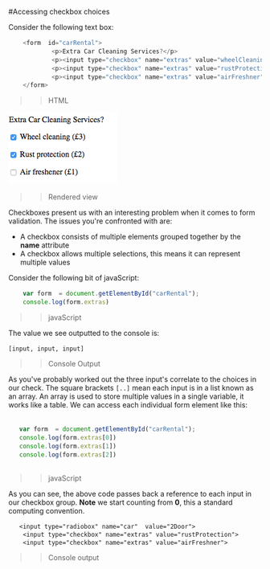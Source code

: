 #Accessing checkbox choices

Consider the following text box:


```javascript 
	<form  id="carRental">
            <p>Extra Car Cleaning Services?</p>    
            <p><input type="checkbox" name="extras" value="wheelCleaning"> Wheel cleaning (£3) </p>
            <p><input type="checkbox" name="extras" value="rustProtection">  Rust protection (£2) </p>
            <p><input type="checkbox" name="extras" value="airFreshner">  Air freshener (£1) </p>
    </form>
```

>> HTML

![checkbox](img/checkbox.png)

>> Rendered view 

Checkboxes present us with an interesting problem when it comes to form validation. The issues you're confronted with are:

-  A checkbox consists of multiple elements grouped together by the **name** attribute
-  A checkbox allows multiple selections, this means it can represent multiple values 

Consider the following bit of javaScript:


```javascript 
    var form  = document.getElementById("carRental");
    console.log(form.extras)
```
>> javaScript 

The value we see outputted to the console is:

	[input, input, input]
>> 	Console Output

As you've probably worked out the three input's correlate to the choices in our check. The square brackets `[..]` mean each input is in a list known as an array. An array is used to store multiple values in a single variable, it works like a table.  	We can access each individual form element like this:

```javascript 
 	
   var form  = document.getElementById("carRental");
   console.log(form.extras[0])
   console.log(form.extras[1])
   console.log(form.extras[2])
 
```
>> javaScript 

As you can see,  the above code passes back a reference to each input in our checkbox group. **Note** we start counting from **0**, this a standard computing convention. 


``` 
   <input type="radiobox" name="car"  value="2Door"> 
	<input type="checkbox" name="extras" value="rustProtection">  
	<input type="checkbox" name="extras" value="airFreshner">
```  
>> Console output
  	